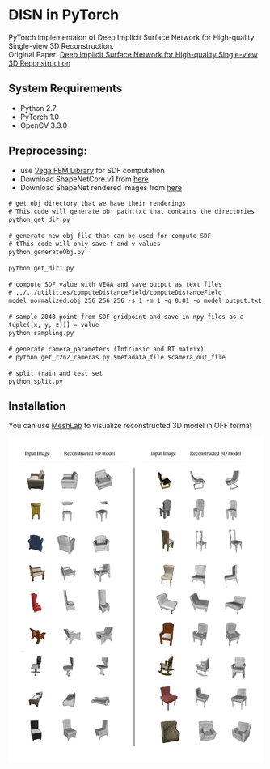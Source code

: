 # DISN in PyTorch
PyTorch implementaion of Deep Implicit Surface Network for High-quality Single-view 3D Reconstruction.   
Original Paper: [Deep Implicit Surface Network for High-quality Single-view 3D Reconstruction](https://arxiv.org/abs/1905.10711)

## System Requirements
- Python 2.7
- PyTorch 1.0
- OpenCV 3.3.0

## Preprocessing:
- use [Vega FEM Library](http://barbic.usc.edu/vega/) for SDF computation
- Download ShapeNetCore.v1 from [here](https://www.shapenet.org/account/) 
- Download ShapeNet rendered images from [here](http://cvgl.stanford.edu/data2/ShapeNetRendering.tgz)

```
# get obj directory that we have their renderings
# This code will generate obj_path.txt that contains the directories
python get_dir.py

# generate new obj file that can be used for compute SDF
# tThis code will only save f and v values
python generateObj.py

python get_dir1.py

# compute SDF value with VEGA and save output as text files
# ../../utilities/computeDistanceField/computeDistanceField model_normalized.obj 256 256 256 -s 1 -m 1 -g 0.01 -o model_output.txt

# sample 2048 point from SDF gridpoint and save in npy files as a tuple([x, y, z])] = value
python sampling.py

# generate camera_parameters (Intrinsic and RT matrix)
# python get_r2n2_cameras.py $metadata_file $camera_out_file

# split train and test set
python split.py
```

## Installation
You can use [MeshLab](https://www.meshlab.net/#download) to visualize reconstructed 3D model in OFF format

![plot](https://github.com/Mahsa13473/DISN-PyTorch/blob/main/result.png)

